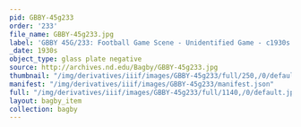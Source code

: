 ```yaml
---
pid: GBBY-45g233
order: '233'
file_name: GBBY-45g233.jpg
label: 'GBBY 45G/233: Football Game Scene - Unidentified Game - c1930s'
_date: 1930s
object_type: glass plate negative
source: http://archives.nd.edu/Bagby/GBBY-45g233.jpg
thumbnail: "/img/derivatives/iiif/images/GBBY-45g233/full/250,/0/default.jpg"
manifest: "/img/derivatives/iiif/images/GBBY-45g233/manifest.json"
full: "/img/derivatives/iiif/images/GBBY-45g233/full/1140,/0/default.jpg"
layout: bagby_item
collection: bagby
---
```

